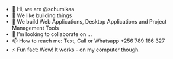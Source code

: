 - 👋 Hi, we are @schumikaa
- 👀 We like building things
- 🌱 We build Web Applications, Desktop Applications and Project Management Tools
- 💞️ I’m looking to collaborate on ...
- 📫 How to reach me: Text, Call or Whatsapp +256 789 186 327
- ⚡ Fun fact: Wow! It works - on my computer though.

<!---
schumikaa/schumikaa is a ✨ special ✨ repository because its `README.md` (this file) appears on your GitHub profile.
You can click the Preview link to take a look at your changes.
--->
